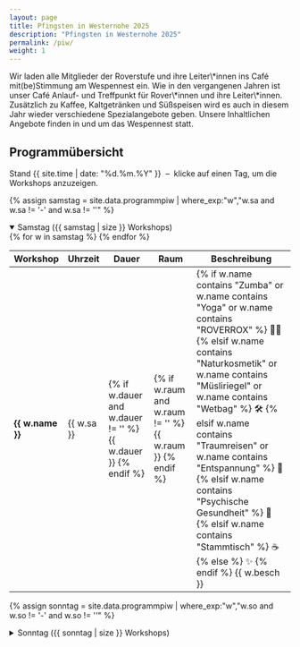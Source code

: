 ```yaml
---
layout: page
title: Pfingsten in Westernohe 2025
description: "Pfingsten in Westernohe 2025"
permalink: /piw/
weight: 1
---
```

<div class="alert alert-success mb-5" role="alert">
  <p class="lead mb-0">
    Wir laden alle Mitglieder der Roverstufe und ihre Leiter\*innen ins Café mit(be)Stimmung am Wespennest ein. Wie in den vergangenen Jahren ist unser Café Anlauf- und Treffpunkt für Rover\*innen und ihre Leiter\*innen.
Zusätzlich zu Kaffee, Kaltgetränken und Süßspeisen wird es auch in diesem Jahr wieder verschiedene Spezialangebote geben.
Unsere Inhaltlichen Angebote finden in und um das Wespennest statt.
  </p>
</div>



<h2 class="text-center mb-4">Programm­übersicht</h2>
<p class="lead text-center">
  Stand {{ site.time | date: "%d.%m.%Y" }} &nbsp;–&nbsp;
  klicke auf einen Tag, um die Workshops anzuzeigen.
</p>

<!-- Samstag ------------------------------------------------------------->
{% assign samstag = site.data.programmpiw | where_exp:"w","w.sa and w.sa != '-' and w.sa != ''" %}

<details class="mb-4" open>
  <summary class="h4 fw-bold cursor-pointer py-2">
    Samstag&nbsp;({{ samstag | size }} Workshops)
  </summary>

  <div class="table-responsive ">
    <table class="table table-striped table-hover table-borderless ">
      <thead class="thead-dark">
        <tr>
            <th class="text-wrap">Workshop</th>
            <th class="text-wrap">Uhrzeit</th>
            <th class="text-wrap">Dauer</th>
            <th class="text-wrap">Raum</th>
            <th class="text-wrap">Beschreibung</th>
        </tr>
      </thead>
        <tbody>
        {% for w in samstag %}
        <tr>
            <td><strong>{{ w.name }}</strong></td>
            <td>{{ w.sa }}</td>
            <td>
            {% if w.dauer and w.dauer != '' %}
                <span class="badge bg-primary">{{ w.dauer }}</span>
            {% endif %}
            </td>
            <td>
            {% if w.raum and w.raum != '' %}
                <span class="badge bg-secondary">{{ w.raum }}</span>
            {% endif %}
            </td>
            <td class="text-wrap">
            {% if w.name contains "Zumba" or w.name contains "Yoga" or w.name contains "ROVERROX" %}
                🏃‍♂️
            {% elsif w.name contains "Naturkosmetik" or w.name contains "Müsliriegel" or w.name contains "Wetbag" %}
                🛠️
            {% elsif w.name contains "Traumreisen" or w.name contains "Entspannung" %}
                🌙
            {% elsif w.name contains "Psychische Gesundheit" %}
                🧠
            {% elsif w.name contains "Stammtisch" %}
                ☕
            {% else %}
                ✨
            {% endif %}
            {{ w.besch }}
            </td>
        </tr>
        {% endfor %}
        </tbody>
    </table>
  </div>
</details>

<!-- Sonntag ------------------------------------------------------------->
{% assign sonntag = site.data.programmpiw | where_exp:"w","w.so and w.so != '-' and w.so != ''" %}

<details>
  <summary class="h4 fw-bold cursor-pointer py-2">
    Sonntag&nbsp;({{ sonntag | size }} Workshops)
  </summary>

  <div class="table-responsive ">
    <table class="table table-striped table-hover table-borderless ">
      <thead class="thead-dark">
        <tr>
            <th class="text-wrap">Workshop</th>
            <th class="text-wrap">Uhrzeit</th>
            <th class="text-wrap">Dauer</th>
            <th class="text-wrap">Raum</th>
            <th class="text-wrap">Beschreibung</th>
        </tr>
      </thead>
        <tbody>
        {% for w in sonntag %}
        <tr>
            <td><strong>{{ w.name }}</strong></td>
            <td>{{ w.sa }}</td>
            <td>
            {% if w.dauer and w.dauer != '' %}
                <span class="badge bg-primary">{{ w.dauer }}</span>
            {% endif %}
            </td>
            <td>
            {% if w.raum and w.raum != '' %}
                <span class="badge bg-secondary">{{ w.raum }}</span>
            {% endif %}
            </td>
            <td class="text-wrap">
            {% if w.name contains "Zumba" or w.name contains "Yoga" or w.name contains "ROVERROX" %}
                🏃‍♂️
            {% elsif w.name contains "Naturkosmetik" or w.name contains "Müsliriegel" or w.name contains "Wetbag" %}
                🛠️
            {% elsif w.name contains "Traumreisen" or w.name contains "Entspannung" %}
                🌙
            {% elsif w.name contains "Psychische Gesundheit" %}
                🧠
            {% elsif w.name contains "Stammtisch" %}
                ☕
            {% else %}
                ✨
            {% endif %}
            {{ w.besch }}
            </td>
        </tr>
        {% endfor %}
        </tbody>
    </table>
  </div>
</details>
